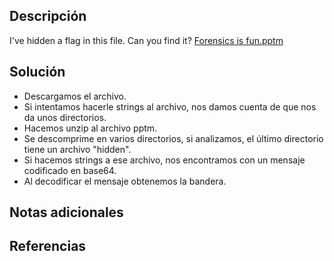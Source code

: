 ## Descripción
I've hidden a flag in this file. Can you find it? [Forensics is fun.pptm](https://mercury.picoctf.net/static/c00c449c3b08daaccacca6f9d5c55d49/Forensics%20is%20fun.pptm)
## Solución
- Descargamos el archivo.
- Si intentamos hacerle strings al archivo, nos damos cuenta de que nos da unos directorios.
- Hacemos unzip al archivo pptm.
- Se descomprime en varios directorios, si analizamos, el último directorio tiene un archivo "hidden".
- Si hacemos strings a ese archivo, nos encontramos con un mensaje codificado en base64.
- Al decodificar el mensaje obtenemos la bandera.
## Notas adicionales
## Referencias